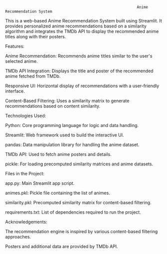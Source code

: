                                                                Anime Recommendation System

This is a web-based Anime Recommendation System built using Streamlit. It provides personalized anime recommendations based on a similarity algorithm and integrates the TMDb API to display the recommended anime titles along with their posters.

Features:


Anime Recommendation: Recommends anime titles similar to the user's selected anime.

TMDb API Integration: Displays the title and poster of the recommended anime fetched from TMDb.

Responsive UI: Horizontal display of recommendations with a user-friendly interface.

Content-Based Filtering: Uses a similarity matrix to generate recommendations based on content similarity.

Technologies Used:

Python: Core programming language for logic and data handling.

Streamlit: Web framework used to build the interactive UI.

pandas: Data manipulation library for handling the anime dataset.

TMDb API: Used to fetch anime posters and details.

pickle: For loading precomputed similarity matrices and anime datasets.


Files in the Project:

app.py: Main Streamlit app script.

animes.pkl: Pickle file containing the list of animes.

similarity.pkl: Precomputed similarity matrix for content-based filtering.

requirements.txt: List of dependencies required to run the project.


Acknowledgements:

The recommendation engine is inspired by various content-based filtering approaches.

Posters and additional data are provided by TMDb API.














